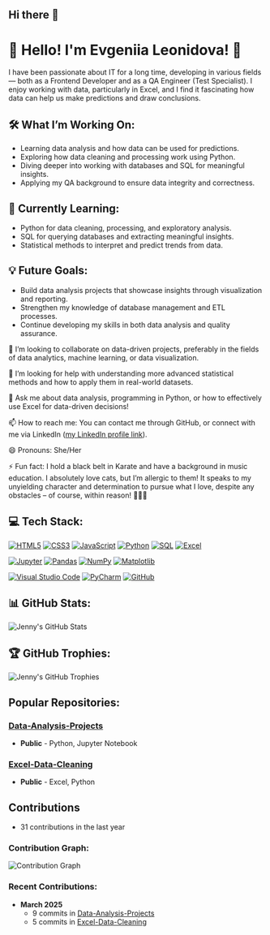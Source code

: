 ## Hi there 👋

# 👋 Hello! I'm Evgeniia Leonidova! 💫

I have been passionate about IT for a long time, developing in various fields — both as a Frontend Developer and as a QA Engineer (Test Specialist). I enjoy working with data, particularly in Excel, and I find it fascinating how data can help us make predictions and draw conclusions.

## 🛠 What I’m Working On:
- Learning data analysis and how data can be used for predictions.
- Exploring how data cleaning and processing work using Python.
- Diving deeper into working with databases and SQL for meaningful insights.
- Applying my QA background to ensure data integrity and correctness.

## 🌟 Currently Learning:
- Python for data cleaning, processing, and exploratory analysis.
- SQL for querying databases and extracting meaningful insights.
- Statistical methods to interpret and predict trends from data.

## 💡 Future Goals:
- Build data analysis projects that showcase insights through visualization and reporting.
- Strengthen my knowledge of database management and ETL processes.
- Continue developing my skills in both data analysis and quality assurance.

👯 I’m looking to collaborate on data-driven projects, preferably in the fields of data analytics, machine learning, or data visualization.

🤔 I’m looking for help with understanding more advanced statistical methods and how to apply them in real-world datasets.

💬 Ask me about data analysis, programming in Python, or how to effectively use Excel for data-driven decisions!

📫 How to reach me: You can contact me through GitHub, or connect with me via LinkedIn ([my LinkedIn profile link](https://www.linkedin.com/in/evgeniia-leonidova-85417a257/)).

😄 Pronouns: She/Her

⚡ Fun fact: I hold a black belt in Karate and have a background in music education. I absolutely love cats, but I’m allergic to them! It speaks to my unyielding character and determination to pursue what I love, despite any obstacles – of course, within reason! 🥋🎶🐱



## 💻 Tech Stack:
[![HTML5](https://img.shields.io/badge/HTML5-E34F26?style=for-the-badge&logo=html5&logoColor=white)](https://www.w3.org/TR/html5/)
[![CSS3](https://img.shields.io/badge/CSS3-1572B6?style=for-the-badge&logo=css3&logoColor=white)](https://www.w3.org/TR/css3/)
[![JavaScript](https://img.shields.io/badge/JavaScript-F7DF1E?style=for-the-badge&logo=javascript&logoColor=black)](https://developer.mozilla.org/en-US/docs/Web/JavaScript)
[![Python](https://img.shields.io/badge/Python-3776AB?style=for-the-badge&logo=python&logoColor=white)](https://www.python.org/)
[![SQL](https://img.shields.io/badge/SQL-4479A1?style=for-the-badge&logo=sql&logoColor=white)](https://www.w3schools.com/sql/)
[![Excel](https://img.shields.io/badge/Excel-217346?style=for-the-badge&logo=microsoft-excel&logoColor=white)](https://www.microsoft.com/en-us/microsoft-365/excel)

[![Jupyter](https://img.shields.io/badge/Jupyter-F37626?style=for-the-badge&logo=jupyter&logoColor=white)](https://jupyter.org/)
[![Pandas](https://img.shields.io/badge/Pandas-150458?style=for-the-badge&logo=pandas&logoColor=white)](https://pandas.pydata.org/)
[![NumPy](https://img.shields.io/badge/NumPy-013243?style=for-the-badge&logo=numpy&logoColor=white)](https://numpy.org/)
[![Matplotlib](https://img.shields.io/badge/Matplotlib-003B57?style=for-the-badge&logo=matplotlib&logoColor=white)](https://matplotlib.org/)

[![Visual Studio Code](https://img.shields.io/badge/Visual%20Studio%20Code-007ACC?style=for-the-badge&logo=visualstudiocode&logoColor=white)](https://code.visualstudio.com/)
[![PyCharm](https://img.shields.io/badge/PyCharm-000000?style=for-the-badge&logo=pycharm&logoColor=white)](https://www.jetbrains.com/pycharm/)
[![GitHub](https://img.shields.io/badge/GitHub-181717?style=for-the-badge&logo=github&logoColor=white)](https://github.com/)

## 📊 GitHub Stats:

![Jenny's GitHub Stats](https://github-readme-stats.vercel.app/api?username=Jenny85185&show_icons=true&hide_title=true&count_private=true&hide=prs&theme=radical)


## 🏆 GitHub Trophies:

![Jenny's GitHub Trophies](https://github-profile-trophy.vercel.app/?username=Jenny85185&theme=gruvbox&margin-w=15&margin-h=15)

## Popular Repositories:

### [Data-Analysis-Projects](https://github.com/Jenny85185/Data-Analysis-Projects)
- **Public** - Python, Jupyter Notebook

### [Excel-Data-Cleaning](https://github.com/Jenny85185/Excel-Data-Cleaning)
- **Public** - Excel, Python

## Contributions

- 31 contributions in the last year

### Contribution Graph:

![Contribution Graph](https://activity-graph.herokuapp.com/graph?username=Jenny85185&bg_color=ffffff&color=000000&line=000000&point=000000&area=true&area_color=ff0b0b)

### Recent Contributions:

- **March 2025**
  - 9 commits in [Data-Analysis-Projects](https://github.com/Jenny85185/Data-Analysis-Projects)
  - 5 commits in [Excel-Data-Cleaning](https://github.com/Jenny85185/Excel-Data-Cleaning)






